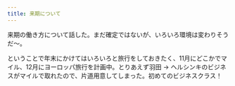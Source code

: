 ```yaml
---
title: 来期について
---
```


来期の働き方について話した。まだ確定ではないが、いろいろ環境は変わりそうだ〜。

ということで年末にかけてはいろいろと旅行をしておきたく、11月にどこかでマイル、12月にヨーロッパ旅行を計画中。とりあえず羽田 → ヘルシンキのビジネスがマイルで取れたので、片道用意してしまった。初めてのビジネスクラス！
